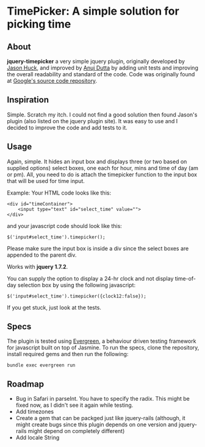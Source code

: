 # TimePicker: A simple solution for picking time


## About


**jquery-timepicker** a very simple jquery plugin, originally developed by [Jason Huck](http://www.corefive.com/), and improved by [Anuj Dutta](http://www.andhapp.com/blog) by adding unit tests and improving the overall readability and standard of the code. Code was originally found at [Google's source code repository](http://code.google.com/p/jquery-timepicker). 


## Inspiration

Simple. Scratch my itch. I could not find a good solution then found Jason's plugin (also listed on the jquery plugin site). It was easy to use and I decided to improve the code and add tests to it.


## Usage

Again, simple. It hides an input box and displays three (or two based on supplied options) select boxes, one each for hour, mins and time of day (am or pm). All, you need to do is attach the timepicker function to the input box that will be used for time input.

Example: Your HTML code looks like this:
    
    <div id="timeContainer">
        <input type="text" id="select_time" value="">
    </div>
  
and your javascript code should look like this:
  
    $('input#select_time').timepicker();
  
Please make sure the input box is inside a div since the select boxes are appended to the parent div.

Works with **jquery 1.7.2**.

You can supply the option to display a 24-hr clock and not display time-of-day selection box by using the following javascript:
  
    $('input#select_time').timepicker({clock12:false});

If you get stuck, just look at the tests.

## Specs

The plugin is tested using [Evergreen](http://jnicklas/evergreen), a behaviour driven testing framework for javascript built on top of Jasmine. To run the specs, clone the repository, install required gems and then run the following:

    bundle exec evergreen run    

## Roadmap

* Bug in Safari in parseInt. You have to specify the radix. This might
  be fixed now, as I didn't see it again while testing.
* Add timezones
* Create a gem that can be packged just like jquery-rails (although, it might create bugs since this plugin depends on one version and jquery-rails might depend on completely different)
* Add locale String

